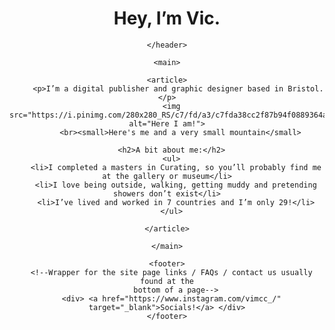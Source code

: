 <html>
  <head>
    <title>Victoria McCusker</title>
  </head>

  <body>
    <header>
      <h1>Hey, I’m Vic.</h1>
  
    </header>

    <main>

    <article>
         <p>I’m a digital publisher and graphic designer based in Bristol.</p>
      <img src="https://i.pinimg.com/280x280_RS/c7/fd/a3/c7fda38cc2f87b94f0889364af82e1b8.jpg" alt="Here I am!">
          <br><small>Here's me and a very small mountain</small>

      <h2>A bit about me:</h2>
      <ul>
        <li>I completed a masters in Curating, so you’ll probably find me at the gallery or museum</li>
        <li>I love being outside, walking, getting muddy and pretending showers don’t exist</li>
        <li>I’ve lived and worked in 7 countries and I’m only 29!</li>
      </ul>
      
    </article>

    </main>

    <footer>
      <!--Wrapper for the site page links / FAQs / contact us usually found at the
        bottom of a page-->
      <div> <a href="https://www.instagram.com/vimcc_/" target="_blank">Socials!</a> </div>
    </footer>
  </body>
</html>
